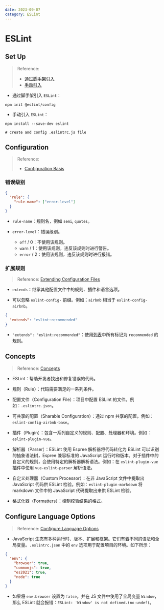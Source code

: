 ```yaml
---
date: 2023-09-07
category: ESLint
---
```


# ESLint

## Set Up

> Reference:
> - [通过脚手架引入](https://eslint.org/docs/latest/use/getting-started#quick-start)
> - [手动引入](https://eslint.org/docs/latest/use/getting-started#manual-set-up)

- 通过脚手架引入 `ESLint`：

```npm
npm init @eslint/config
```

- 手动引入 `ESLint`：

```npm
npm install --save-dev eslint

# create and config .eslintrc.js file
```

## Configuration

> Reference: 
> - [Configuration Basis](https://eslint.org/docs/latest/use/getting-started#configuration)

### 错误级别

```JSON
{
  "rule": {
    "rule-name": ["error-level"]
  }
}
```

- `rule-name`：规则名，例如 `semi`, `quotes`。

- `error-level`：错误级别。
  - `off` / 0：不使用该规则。
  - `warn` / 1：使用该规则，违反该规则时进行警告。
  - `error` / 2：使用该规则，违反该规则时进行报错。

### 扩展规则

> Reference: [Extending Configuration Files](https://eslint.org/docs/latest/use/configure/configuration-files#extending-configuration-files)

- `extends`：继承其他配置文件中的规则、插件和语言选项。

- 可以忽略 `eslint-config-` 前缀。例如：`airbnb` 相当于 `eslint-config-airbnb`。

```JSON
{
  "extends": "eslint:recommended"
}
```

- `"extends": "eslint:recommended"`：使用[列表](https://eslint.org/docs/latest/rules)中所有标记为 `recommended` 的规则。

## Concepts

> Reference: [Concepts](https://eslint.org/docs/latest/use/core-concepts)

- ESLint：帮助开发者找出和修复错误的代码。

- 规则（Rule）：代码需要满足的一系列条件。

- 配置文件（Configuration File）：项目中配置 ESLint 的文件。例如：`.eslintrc.json`。

- 可共享的配置（Sharable Configuration）：通过 npm 共享的配置。例如：`eslint-config-airbnb-base`。

- 插件（Plugin）：包含一系列自定义的规则、配置、处理器和环境。例如：`eslint-plugin-vue`。

- 解析器（Parser）：ESLint 使用 Espree 解析器将代码转化为 ESLint 可以识别的抽象语法树，Espree 兼容标准的 JavaScript 运行时和版本。对于插件中的自定义的规则，会使用特定的解析器解析语法。例如：在 `eslint-plugin-vue` 插件中使用 `vue-eslint-parser` 解析语法。

- 自定义处理器（Custom Processor）：在非 JavaScript 文件中提取出 JavaScript 代码供 ESLint 检验。例如：`eslint-plugin-markdown` 将 markdown 文件中的 JavaScript 代码提取出来供 ESLint 检验。

- 格式化器（Formatters）：控制校验结果的格式。

## Configure Language Options

> Reference: [Configure Language Options](https://eslint.org/docs/latest/use/configure/language-options)

- JavaScript 生态有多种运行时、版本、扩展和框架。它们有着不同的语法和全局变量。`.eslintrc.json` 中的 `env` 选项用于配置项目的环境。如下所示：

```json
{
  "env": {
    "browser": true,
    "commonjs": true,
    "es2021": true,
    "node": true
  }
}
```

- 如果将 `env.browser` 设置为 `false`，并在 JS 文件中使用了全局变量 `Window`，那么 ESLint 就会报错：`ESLint: 'Window' is not defined.(no-undef)`。
